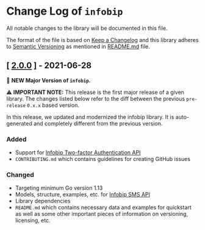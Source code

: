 # Change Log of `infobip`

All notable changes to the library will be documented in this file.

The format of the file is based on [Keep a Changelog](http://keepachangelog.com/)
and this library adheres to [Semantic Versioning](http://semver.org/) as mentioned in [README.md][readme] file.

## [ [2.0.0](https://github.com/infobip/infobip-api-go-client/releases/tag/2.0.0) ] - 2021-06-28

🎉 **NEW Major Version of `infobip`.**

⚠ **IMPORTANT NOTE:** This release is the first major release of a given library.
The changes listed below refer to the diff between the previous `pre-release` `0.x.x` based version.

In this release, we updated and modernized the infobip library. It is auto-generated and completely different from the previous version.

### Added
- Support for [Infobip Two-factor Authentication API](https://www.infobip.com/docs/api#channels/sms/send-2fa-pin-code-over-sms)
- `CONTRIBUTING.md` which contains guidelines for creating GitHub issues

### Changed
- Targeting minimum Go version 1.13
- Models, structure, examples, etc. for [Infobip SMS API](https://www.infobip.com/docs/api#channels/sms)
- Library dependencies
- `README.md` which contains necessary data and examples for quickstart as well as some other important pieces of information on versioning, licensing, etc.

[readme]: README.mustache
